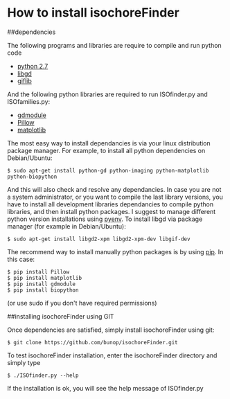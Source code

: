 
How to install isochoreFinder
=============================

##dependencies

The following programs and libraries are require to compile and run python code

* [python 2.7](https://www.python.org/downloads/)
* [libgd](http://libgd.bitbucket.org/)
* [giflib](http://sourceforge.net/projects/giflib/)

And the following python libraries are required to run ISOfinder.py and ISOfamilies.py:

* [gdmodule](https://github.com/Solomoriah/gdmodule)
* [Pillow](http://python-pillow.github.io/)
* [matplotlib](http://matplotlib.org/)

The most easy way to install dependancies is via your linux distribution package manager. For example, to install all python dependencies on Debian/Ubuntu:

```
$ sudo apt-get install python-gd python-imaging python-matplotlib python-biopython
```

And this will also check and resolve any dependancies. In case you are not a system administrator, or you want to compile the last library versions, you have to install all development libraries dependancies to compile python libraries, and then install python packages. I suggest to manage different python version installations using [pyenv](https://github.com/yyuu/pyenv). To install libgd via package manager (for example in Debian/Ubuntu):

```
$ sudo apt-get install libgd2-xpm libgd2-xpm-dev libgif-dev
```

The recommend way to install manually python packages is by using [pip](http://dubroy.com/blog/so-you-want-to-install-a-python-package/). In this case:

```
$ pip install Pillow
$ pip install matplotlib
$ pip install gdmodule
$ pip install biopython
```

(or use sudo if you don't have required permissions)

##installing isochoreFinder using GIT

Once dependencies are satisfied, simply install isochoreFinder using git:

```
$ git clone https://github.com/bunop/isochoreFinder.git
```

To test isochoreFinder installation, enter the isochoreFinder directory and simply type

```
$ ./ISOfinder.py --help
```

If the installation is ok, you will see the help message of ISOfinder.py

